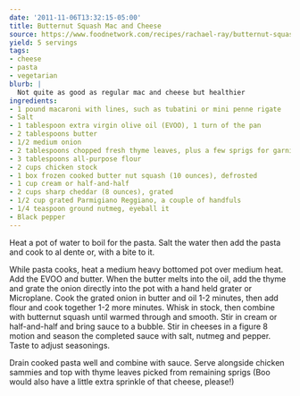 ```yaml
---
date: '2011-11-06T13:32:15-05:00'
title: Butternut Squash Mac and Cheese
source: https://www.foodnetwork.com/recipes/rachael-ray/butternut-squash-mac-and-cheese-recipe-1916479
yield: 5 servings
tags:
- cheese
- pasta
- vegetarian
blurb: |
  Not quite as good as regular mac and cheese but healthier
ingredients:
- 1 pound macaroni with lines, such as tubatini or mini penne rigate
- Salt
- 1 tablespoon extra virgin olive oil (EVOO), 1 turn of the pan
- 2 tablespoons butter
- 1/2 medium onion
- 2 tablespoons chopped fresh thyme leaves, plus a few sprigs for garnish
- 3 tablespoons all-purpose flour
- 2 cups chicken stock
- 1 box frozen cooked butter nut squash (10 ounces), defrosted
- 1 cup cream or half-and-half
- 2 cups sharp cheddar (8 ounces), grated
- 1/2 cup grated Parmigiano Reggiano, a couple of handfuls
- 1/4 teaspoon ground nutmeg, eyeball it
- Black pepper
---
```


Heat a pot of water to boil for the pasta. Salt the water then add the pasta
and cook to al dente or, with a bite to it.

While pasta cooks, heat a medium heavy bottomed pot over medium heat. Add
the EVOO and butter. When the butter melts into the oil, add the thyme and
grate the onion directly into the pot with a hand held grater or
Microplane. Cook the grated onion in butter and oil 1-2 minutes, then add
flour and cook together 1-2 more minutes. Whisk in stock, then combine with
butternut squash until warmed through and smooth. Stir in cream or
half-and-half and bring sauce to a bubble. Stir in cheeses in a figure 8
motion and season the completed sauce with salt, nutmeg and pepper. Taste to
adjust seasonings.

Drain cooked pasta well and combine with sauce. Serve alongside chicken
sammies and top with thyme leaves picked from remaining sprigs (Boo would
also have a little extra sprinkle of that cheese, please!)
